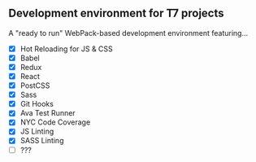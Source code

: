 ## Development environment for T7 projects

A "ready to run" WebPack-based development environment featuring...

- [x] Hot Reloading for JS & CSS
- [x] Babel
- [x] Redux
- [x] React
- [x] PostCSS
- [x] Sass
- [x] Git Hooks
- [x] Ava Test Runner
- [x] NYC Code Coverage
- [x] JS Linting
- [x] SASS Linting
- [ ] ???
